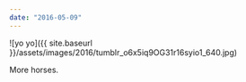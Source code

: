 ```yaml
---
date: "2016-05-09"
---
```


![yo yo]({{ site.baseurl }}/assets/images/2016/tumblr_o6x5iq9OG31r16syio1_640.jpg)

More horses.
